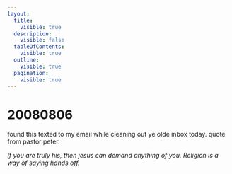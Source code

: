 ```yaml
---
layout:
  title:
    visible: true
  description:
    visible: false
  tableOfContents:
    visible: true
  outline:
    visible: true
  pagination:
    visible: true
---
```


# 20080806

found this texted to my email while cleaning out ye olde inbox today. quote from pastor peter.

_If you are truly his, then jesus can demand anything of you. Religion is a way of saying hands off._
